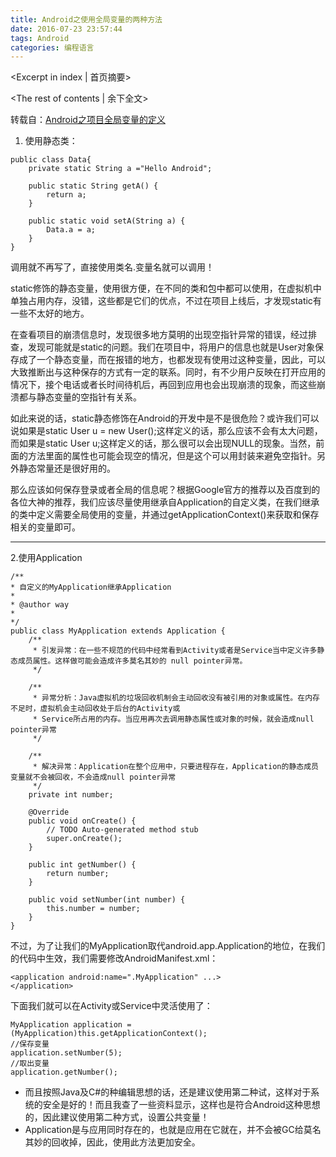 ```yaml
---
title: Android之使用全局变量的两种方法
date: 2016-07-23 23:57:44
tags: Android
categories: 编程语言
---
```

<Excerpt in index | 首页摘要> 
<!-- more -->
<The rest of contents | 余下全文>

 转载自：[Android之项目全局变量的定义](http://blog.csdn.net/sir_zeng/article/details/8198249)


 1. 使用静态类：
 

```
public class Data{
	private static String a ="Hello Android";
	
	public static String getA() {
		return a;
	}
	
	public static void setA(String a) {
		Data.a = a;
	}
}

```
调用就不再写了，直接使用类名.变量名就可以调用！

static修饰的静态变量，使用很方便，在不同的类和包中都可以使用，在虚拟机中单独占用内存，没错，这些都是它们的优点，不过在项目上线后，才发现static有一些不太好的地方。
        
在查看项目的崩溃信息时，发现很多地方莫明的出现空指针异常的错误，经过排查，发现可能就是static的问题。我们在项目中，将用户的信息也就是User对象保存成了一个静态变量，而在报错的地方，也都发现有使用过这种变量，因此，可以大致推断出与这种保存的方式有一定的联系。同时，有不少用户反映在打开应用的情况下，接个电话或者长时间待机后，再回到应用也会出现崩溃的现象，而这些崩溃都与静态变量的空指针有关系。

如此来说的话，static静态修饰在Android的开发中是不是很危险？或许我们可以说如果是static User u = new User();这样定义的话，那么应该不会有太大问题，而如果是static User u;这样定义的话，那么很可以会出现NULL的现象。当然，前面的方法里面的属性也可能会现空的情况，但是这个可以用封装来避免空指针。另外静态常量还是很好用的。

  那么应该如何保存登录或者全局的信息呢？根据Google官方的推荐以及百度到的各位大神的推荐，我们应该尽量使用继承自Application的自定义类，在我们继承的类中定义需要全局使用的变量，并通过getApplicationContext()来获取和保存相关的变量即可。


----------
2.使用Application

```
/**
* 自定义的MyApplication继承Application
*
* @author way
*
*/ 
public class MyApplication extends Application { 
    /**
     * 引发异常：在一些不规范的代码中经常看到Activity或者是Service当中定义许多静态成员属性。这样做可能会造成许多莫名其妙的 null pointer异常。
     */ 
 
    /**
     * 异常分析：Java虚拟机的垃圾回收机制会主动回收没有被引用的对象或属性。在内存不足时，虚拟机会主动回收处于后台的Activity或
     * Service所占用的内存。当应用再次去调用静态属性或对象的时候，就会造成null pointer异常
     */ 
 
    /**
     * 解决异常：Application在整个应用中，只要进程存在，Application的静态成员变量就不会被回收，不会造成null pointer异常
     */ 
    private int number; 
 
    @Override 
    public void onCreate() { 
        // TODO Auto-generated method stub 
        super.onCreate(); 
    } 
 
    public int getNumber() { 
        return number; 
    } 
 
    public void setNumber(int number) { 
        this.number = number; 
    } 
}
```

不过，为了让我们的MyApplication取代android.app.Application的地位，在我们的代码中生效，我们需要修改AndroidManifest.xml：

```
<application android:name=".MyApplication" ...> 
</application>
```

下面我们就可以在Activity或Service中灵活使用了：

```
MyApplication application = (MyApplication)this.getApplicationContext();  
//保存变量 
application.setNumber(5); 
//取出变量 
application.getNumber();
```


- 而且按照Java及C#的种编辑思想的话，还是建议使用第二种试，这样对于系统的安全是好的！而且我查了一些资料显示，这样也是符合Android这种思想的，因此建议使用第二种方式，设置公共变量！
- Application是与应用同时存在的，也就是应用在它就在，并不会被GC给莫名其妙的回收掉，因此，使用此方法更加安全。